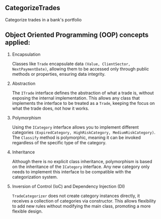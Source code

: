## CategorizeTrades
Categorize trades in a bank's portfolio

## Object Oriented Programming (OOP) concepts applied:
1. Encapsulation

   Classes like `Trade` encapsulate data `(Value, ClientSector, NextPaymentDate)`, allowing them to be accessed only through public methods or properties, ensuring data integrity.

2. Abstraction
   
   The `ITrade` interface defines the abstraction of what a trade is, without exposing the internal implementation. This allows any class that implements the interface to be treated as a `Trade`, keeping the focus on what the trade does, not how it works.

3. Polymorphism
   
   Using the `ICategory` interface allows you to implement different categories `(ExpiredCategory, HighRiskCategory, MediumRiskCategory)`. The `Classify` method is polymorphic, meaning it can be invoked regardless of the specific type of the category.

4. Inheritance
   
   Although there is no explicit class inheritance, polymorphism is based on the inheritance of the `ICategory` interface. Any new category only needs to implement this interface to be compatible with the categorization system.

5. Inversion of Control (IoC) and Dependency Injection (DI)
    
   `TradeCategorizer` does not create category instances directly, it receives a collection of categories via constructor. This allows flexibility to add new rules without modifying the main class, promoting a more flexible design.


